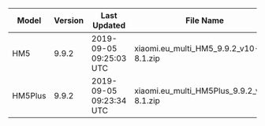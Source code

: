 | Model | Version | Last Updated | File Name | Size | Download Link |
| ---- | ---- | ---- | ---- | ---- | ---- |
| HM5 | 9.9.2 | 2019-09-05 09:25:03 UTC | xiaomi.eu_multi_HM5_9.9.2_v10-8.1.zip | 1.3 GB | [SourceForge](https://sourceforge.net/projects/xiaomi-eu-multilang-miui-roms/files/xiaomi.eu/MIUI-WEEKLY-RELEASES/9.9.2/xiaomi.eu_multi_HM5_9.9.2_v10-8.1.zip/download) |
| HM5Plus | 9.9.2 | 2019-09-05 09:23:34 UTC | xiaomi.eu_multi_HM5Plus_9.9.2_v10-8.1.zip | 1.4 GB | [SourceForge](https://sourceforge.net/projects/xiaomi-eu-multilang-miui-roms/files/xiaomi.eu/MIUI-WEEKLY-RELEASES/9.9.2/xiaomi.eu_multi_HM5Plus_9.9.2_v10-8.1.zip/download) |
